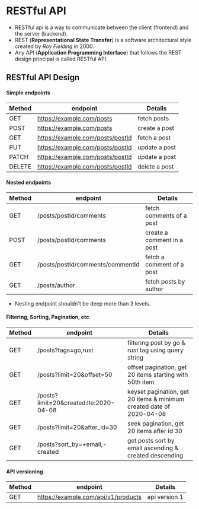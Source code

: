 # RESTful API

- RESTful api is a way to communicate between the client (frontend) and the server (backend).
- REST (**Representational State Transfer**) is a software architectural style created by _Roy Fielding_ in 2000.
- Any API (**Application Programming Interface**) that follows the REST design principal is called RESTful API.

## RESTful API Design

#### Simple endpoints

| Method | endpoint                         | Details       |
| ------ | -------------------------------- | ------------- |
| GET    | https://example.com/posts        | fetch posts   |
| POST   | https://example.com/posts        | create a post |
| GET    | https://example.com/posts/postId | fetch a post  |
| PUT    | https://example.com/posts/postId | update a post |
| PATCH  | https://example.com/posts/postId | update a post |
| DELETE | https://example.com/posts/postId | delete a post |

#### Nested endpoints

| Method | endpoint                         | Details                    |
| ------ | -------------------------------- | -------------------------- |
| GET    | /posts/postId/comments           | fetch comments of a post   |
| POST   | /posts/postId/comments           | create a comment in a post |
| GET    | /posts/postId/comments/commentId | fetch a comment of a post  |
| GET    | /posts/author                    | fetch posts by author      |

- Nesting endpoint shouldn't be deep more than 3 levels.

#### Filtering, Sorting, Pagination, etc

| Method | endpoint                               | Details                                                              |
| ------ | -------------------------------------- | -------------------------------------------------------------------- |
| GET    | /posts?tags=go,rust                    | filtering post by go & rust tag using query string                   |
| GET    | /posts?limit=20&offset=50              | offset pagination, get 20 items starting with 50th item              |
| GET    | /posts?limit=20&created:lte:2020-04-08 | keyset pagination, get 20 items & minimum created date of 2020-04-08 |
| GET    | /posts?limit=20&after_id=30            | seek pagination, get 20 items after id 30                            |
| GET    | /posts?sort_by=+email,-created         | get posts sort by email ascending & created descending               |

#### API versioning

| Method | endpoint                            | Details       |
| ------ | ----------------------------------- | ------------- |
| GET    | https://example.com/api/v1/products | api version 1 |
